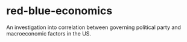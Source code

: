 # red-blue-economics
An investigation into correlation between governing political party and macroeconomic factors in the US.
